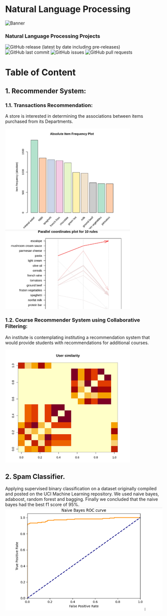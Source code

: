 # Natural Language Processing

<!-- Add banner here -->
![Banner](https://mytechdecisions.com/wp-content/uploads/2021/02/AdobeStock_382844018-1000x500.jpeg)


<!-- Add buttons here -->
###  Natural Language Processing Projects

![GitHub release (latest by date including pre-releases)](https://img.shields.io/github/v/release/navendu-pottekkat/awesome-readme?include_prereleases)
![GitHub last commit](https://img.shields.io/github/last-commit/navendu-pottekkat/awesome-readme)
![GitHub issues](https://img.shields.io/github/issues-raw/navendu-pottekkat/awesome-readme)
![GitHub pull requests](https://img.shields.io/github/issues-pr/navendu-pottekkat/awesome-readme)

# Table of Content
## 1. Recommender System:
### 1.1. Transactions Recommendation:
A store is interested in determining the associations between items purchased from its Departments. 
<p float="center">
  <img src="https://github.com/khadija267/Natural-Language-Processing/blob/main/images/2.png?raw=true" width="400" /> 
    <img src="https://github.com/khadija267/Natural-Language-Processing/blob/main/images/3.png?raw=true" width="400" /> 


</p>



### 1.2. Course Recommender System using Collaborative Filtering:
An institute is contemplating instituting a recommendation system that would provide students with recommendations for additional courses.
<p float="center">
  <img src="https://github.com/khadija267/Natural-Language-Processing/blob/main/images/4.png?raw=true" width="400" /> 



</p>


## 2. Spam Classifier.
Applying supervised binary classification on  a dataset originally compiled and posted on the UCI Machine Learning repository.
We used naive bayes, adaboost, random forest and bagging. Finally we concluded that the naive bayes had the best f1 score of 95%.
![alt text](https://github.com/khadija267/Natural-Language-Processing/blob/main/images/1.png?raw=true)



